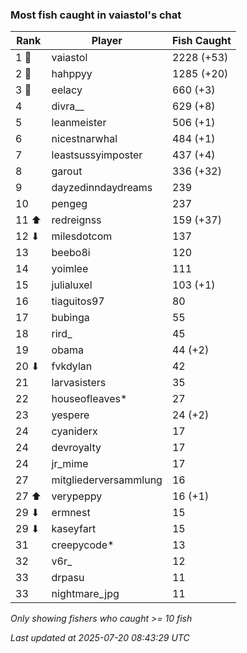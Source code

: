 ### Most fish caught in vaiastol's chat
| Rank | Player | Fish Caught |
|------|--------|-----------|
| 1 🥇  | vaiastol  | 2228 (+53) |
| 2 🥈  | hahppyy  | 1285 (+20) |
| 3 🥉  | eelacy  | 660 (+3) |
| 4  | divra__  | 629 (+8) |
| 5  | leanmeister  | 506 (+1) |
| 6  | nicestnarwhal  | 484 (+1) |
| 7  | leastsussyimposter  | 437 (+4) |
| 8  | garout  | 336 (+32) |
| 9  | dayzedinndaydreams  | 239 |
| 10  | pengeg  | 237 |
| 11 ⬆ | redreignss  | 159 (+37) |
| 12 ⬇ | milesdotcom  | 137 |
| 13  | beebo8i  | 120 |
| 14  | yoimlee  | 111 |
| 15  | julialuxel  | 103 (+1) |
| 16  | tiaguitos97  | 80 |
| 17  | bubinga  | 55 |
| 18  | rird_  | 45 |
| 19  | obama  | 44 (+2) |
| 20 ⬇ | fvkdylan  | 42 |
| 21  | larvasisters  | 35 |
| 22  | houseofleaves*  | 27 |
| 23  | yespere  | 24 (+2) |
| 24  | cyaniderx  | 17 |
| 24  | devroyalty  | 17 |
| 24  | jr_mime  | 17 |
| 27  | mitgliederversammlung  | 16 |
| 27 ⬆ | verypeppy  | 16 (+1) |
| 29 ⬇ | ermnest  | 15 |
| 29 ⬇ | kaseyfart  | 15 |
| 31  | creepycode*  | 13 |
| 32  | v6r_  | 12 |
| 33  | drpasu  | 11 |
| 33  | nightmare_jpg  | 11 |

_Only showing fishers who caught >= 10 fish_

_Last updated at 2025-07-20 08:43:29 UTC_